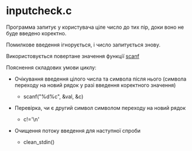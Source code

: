 # inputcheck.c

Программа запитує у користувача ціле число до тих пір, доки воно не буде введено коректно. 

Помилкове введення ігнорується, і число запитується знову.

Використовується повертане значення функції [scanf](https://learn.microsoft.com/en-us/cpp/c-runtime-library/reference/scanf-scanf-l-wscanf-wscanf-l)

Пояснення складових умови циклу:

* Очікування введення цілого числа та символа після нього (символа переходу на новий рядок у разі введення коректного значення)
    * scanf("%d%c", &val, &c)

* Перевірка, чи є другий символ символом переходу на новий рядок
    * c!='\n'

* Очищення потоку введення для наступної спроби
    * clean_stdin()
